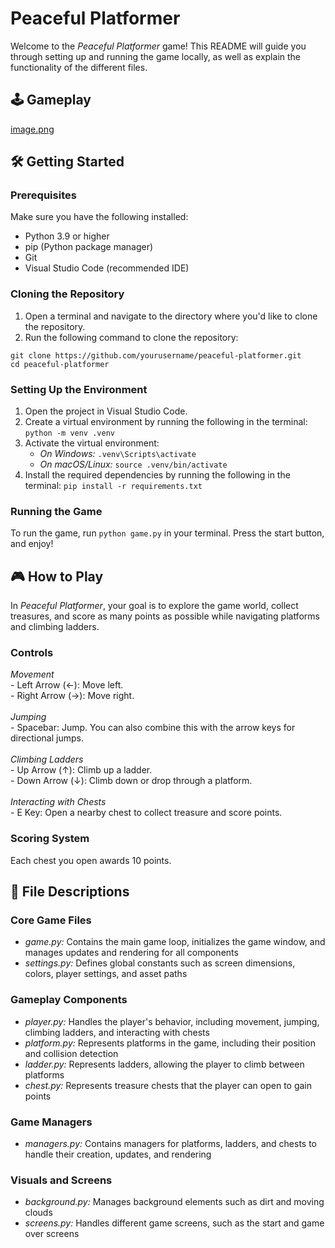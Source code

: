 # Peaceful Platformer

Welcome to the *Peaceful Platformer* game! This README will guide you through setting up and running the game locally, as well as explain the functionality of the different files.
## 🕹️ Gameplay
[image.png](https://postimg.cc/crb66LfJ)

## 🛠️ Getting Started

### Prerequisites
Make sure you have the following installed:
- Python 3.9 or higher
- pip (Python package manager)
- Git
- Visual Studio Code (recommended IDE)

### Cloning the Repository
1. Open a terminal and navigate to the directory where you'd like to clone the repository.
2. Run the following command to clone the repository:

```
git clone https://github.com/yourusername/peaceful-platformer.git
cd peaceful-platformer
```

### Setting Up the Environment
1. Open the project in Visual Studio Code.
2. Create a virtual environment by running the following in the terminal: ```python -m venv .venv```
3. Activate the virtual environment:
    - *On Windows:* ```.venv\Scripts\activate```
    - *On macOS/Linux:* ```source .venv/bin/activate```
4. Install the required dependencies by running the following in the terminal: 
```pip install -r requirements.txt```

### Running the Game
To run the game, run ```python game.py``` in your terminal. Press the start button, and enjoy!

## 🎮 How to Play
In *Peaceful Platformer*, your goal is to explore the game world, collect treasures, and score as many points as possible while navigating platforms and climbing ladders. 
### Controls
*Movement*<br>
    - Left Arrow (←): Move left.<br>
    - Right Arrow (→): Move right.<br><br>
*Jumping*<br>
    - Spacebar: Jump. You can also combine this with the arrow keys for directional jumps.<br><br>
*Climbing Ladders*<br>
    - Up Arrow (↑): Climb up a ladder.<br>
    - Down Arrow (↓): Climb down or drop through a platform.<br><br>
*Interacting with Chests*<br>
    - E Key: Open a nearby chest to collect treasure and score points.

### Scoring System
Each chest you open awards 10 points.

## 📂 File Descriptions
### Core Game Files
- *game.py:* Contains the main game loop, initializes the game window, and manages updates and rendering for all components​<br>
- *settings.py:* Defines global constants such as screen dimensions, colors, player settings, and asset paths​

### Gameplay Components
- *player.py:* Handles the player's behavior, including movement, jumping, climbing ladders, and interacting with chests​<br>
- *platform.py:* Represents platforms in the game, including their position and collision detection​​<br>
- *ladder.py:* Represents ladders, allowing the player to climb between platforms​​<br>
- *chest.py:* Represents treasure chests that the player can open to gain points​​<br>

### Game Managers
- *managers.py:* Contains managers for platforms, ladders, and chests to handle their creation, updates, and rendering​

### Visuals and Screens
- *background.py:* Manages background elements such as dirt and moving clouds​ <br>
- *screens.py:* Handles different game screens, such as the start and game over screens​
